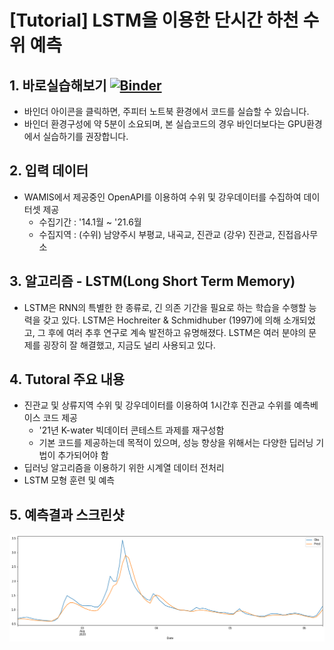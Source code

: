# [Tutorial] LSTM을 이용한 단시간 하천 수위 예측 

## 1. 바로실습해보기 [![Binder](https://mybinder.org/badge_logo.svg)](https://mybinder.org/v2/gh/hyunholee26/Tutorial-Short-time-river-level-prediction-using-LSTM/HEAD)
  - 바인더 아이콘을 클릭하면, 주피터 노트북 환경에서 코드를 실습할 수 있습니다.
  - 바인더 환경구성에 약 5분이 소요되며, 본 실습코드의 경우 바인더보다는 GPU환경에서 실습하기를 권장합니다.

## 2. 입력 데이터
  - WAMIS에서 제공중인 OpenAPI를 이용하여 수위 및 강우데이터를 수집하여 데이터셋 제공
    - 수집기간 : '14.1월 ~ '21.6월
    - 수집지역 : (수위) 남양주시 부평교, 내곡교, 진관교 (강우) 진관교, 진접읍사무소
  
## 3. 알고리즘 - LSTM(Long Short Term Memory)
  - LSTM은 RNN의 특별한 한 종류로, 긴 의존 기간을 필요로 하는 학습을 수행할 능력을 갖고 있다. LSTM은 Hochreiter & Schmidhuber (1997)에 의해 소개되었고, 그 후에 여러 추후 연구로 계속 발전하고 유명해졌다. LSTM은 여러 분야의 문제를 굉장히 잘 해결했고, 지금도 널리 사용되고 있다.

## 4. Tutoral 주요 내용
  - 진관교 및 상류지역 수위 및 강우데이터를 이용하여 1시간후 진관교 수위를 예측베이스 코드 제공
    - '21년 K-water 빅데이터 콘테스트 과제를 재구성함
    - 기본 코드를 제공하는데 목적이 있으며, 성능 향상을 위해서는 다양한 딥러닝 기법이 추가되어야 함
  - 딥러닝 알고리즘을 이용하기 위한 시계열 데이터 전처리
  - LSTM 모형 훈련 및 예측

## 5. 예측결과 스크린샷
![](./lstm-screenshot.png)
